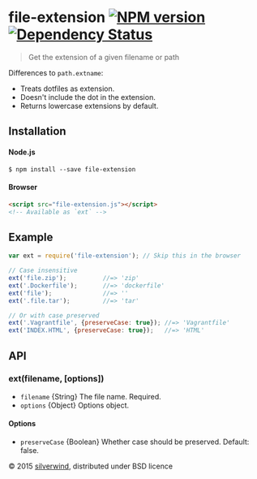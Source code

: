 # file-extension [![NPM version](https://img.shields.io/npm/v/file-extension.svg?style=flat)](https://www.npmjs.org/package/file-extension) [![Dependency Status](http://img.shields.io/david/silverwind/file-extension.svg?style=flat)](https://david-dm.org/silverwind/file-extension)
> Get the extension of a given filename or path

Differences to `path.extname`:

* Treats dotfiles as extension.
* Doesn't include the dot in the extension.
* Returns lowercase extensions by default.

## Installation
#### Node.js
```
$ npm install --save file-extension
```
#### Browser
```html
<script src="file-extension.js"></script>
<!-- Available as `ext` -->
```
## Example
```js
var ext = require('file-extension'); // Skip this in the browser

// Case insensitive
ext('file.zip');          //=> 'zip'
ext('.Dockerfile');       //=> 'dockerfile'
ext('file');              //=> ''
ext('.file.tar');         //=> 'tar'

// Or with case preserved
ext('.Vagrantfile', {preserveCase: true}); //=> 'Vagrantfile'
ext('INDEX.HTML', {preserveCase: true});   //=> 'HTML'
```

## API
### ext(filename, [options])
- `filename` {String} The file name. Required.
- `options` {Object} Options object.

#### Options
- `preserveCase` {Boolean} Whether case should be preserved. Default: false.

© 2015 [silverwind](https://github.com/silverwind), distributed under BSD licence
